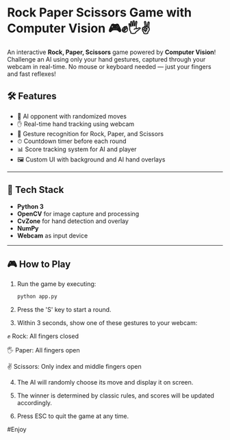 # Rock Paper Scissors Game with Computer Vision 🎮✊🖐✌

An interactive **Rock, Paper, Scissors** game powered by **Computer Vision**! Challenge an AI using only your hand gestures, captured through your webcam in real-time. No mouse or keyboard needed — just your fingers and fast reflexes!

## 🛠 Features

- 🤖 AI opponent with randomized moves
- ✋ Real-time hand tracking using webcam
- 🧠 Gesture recognition for Rock, Paper, and Scissors
- ⏱ Countdown timer before each round
- 📊 Score tracking system for AI and player
- 🖼 Custom UI with background and AI hand overlays

---

## 🚀 Tech Stack

- **Python 3**
- **OpenCV** for image capture and processing
- **CvZone** for hand detection and overlay
- **NumPy**
- **Webcam** as input device

---

## 🎮 How to Play

1. Run the game by executing:
   ```bash
   python app.py
2. Press the 'S' key to start a round.

3. Within 3 seconds, show one of these gestures to your webcam:

  ✊ Rock: All fingers closed

  🖐 Paper: All fingers open

  ✌ Scissors: Only index and middle fingers open

4. The AI will randomly choose its move and display it on screen.

5. The winner is determined by classic rules, and scores will be updated accordingly.

6. Press ESC to quit the game at any time.

#Enjoy
